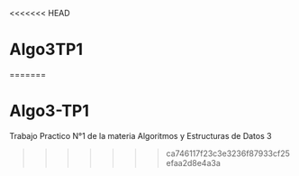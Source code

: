 <<<<<<< HEAD
# Algo3TP1
=======
# Algo3-TP1
Trabajo Practico N°1 de la materia Algoritmos y Estructuras de Datos 3
>>>>>>> ca746117f23c3e3236f87933cf25efaa2d8e4a3a

